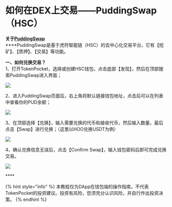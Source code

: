 # 如何在DEX上交易——PuddingSwap（HSC）

**关于**[**PuddingSwap**](https://exchange.puddingswap.finance/#/swap)  
****PuddingSwap是基于虎符智能链（HSC）的去中心化交易平台，它有【挖矿】、【质押】、【交易】等功能。

**一、如何兑换交易？**  
1、打开TokenPocket，选择或创建HSC钱包，点击底部【发现】，然后在顶部搜索PuddingSwap进入界面；

![](.gitbook/assets/1%20%285%29.jpg)

2、进入PuddingSwap页面后，右上角将默认链接钱包地址，点击后可以在列表中查看你的PUD余额；

![](.gitbook/assets/3.jpg)

3、在顶部选择【兑换】，输入需要兑换的代币和接收代币，然后输入数量，最后点击【Swap】进行兑换；（这里以HOO兑换USDT为例）

![](.gitbook/assets/4%20%284%29.png)

4、确认兑换信息无误后，点击【Confirm Swap】，输入钱包密码后即可完成兑换交易。

![](.gitbook/assets/5%20%281%29.png)

\*\*\*\*

{% hint style="info" %}
本教程仅为DApp在钱包端的操作指南，不代表TokenPocket的投资建议。投资有风险，您须充分认识风险，并自行作出投资决策。
{% endhint %}

